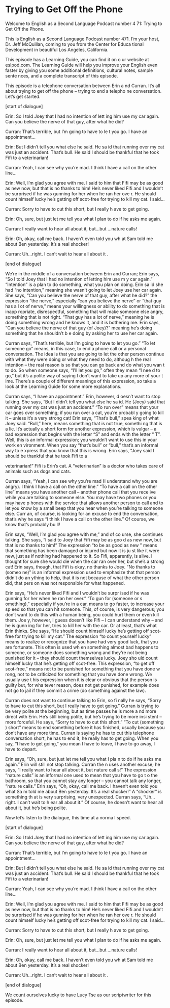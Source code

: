 # Trying to Get Off the Phone

Welcome to English as a Second Language Podcast number 4 71: Trying to Get Off the Phone.

This is English as a Second Language Podcast number 471.  I’m your host, Dr. Jeff McQuillan, coming to you from the Center for Educa tional Development in beautiful Los Angeles, California.

This episode has a Learning Guide, you can find it on o ur website at eslpod.com. The Learning Guide will help you improve your English even faster by giving you some additional definitions, cultural notes, sample sente nces, and a complete transcript of this episode.

This episode is a telephone conversation between Erin a nd Curran.  It’s all about trying to get off the phone – trying to end a telepho ne conversation.  Let’s get started.

[start of dialogue]

Erin:  So I told Joey that I had no intention of lett ing him use my car again.  Can you believe the nerve of that guy, after what he did?

Curran:  That’s terrible, but I’m going to have to le t you go.  I have an appointment…

Erin:  But I didn’t tell you what else he said.  He sa id that running over my cat was just an accident.  That’s bull.  He said I should be thankful that he took Fifi to a veterinarian!

Curran:  Yeah, I can see why you’re mad.  I think I have  a call on the other line…

Erin:  Well, I’m glad you agree with me.  I said to  him that Fifi may be as good as new now, but that is no thanks to him!  He’s never liked  Fifi and I wouldn’t be surprised if he was gunning for her when he ran her ove r.  He should count himself lucky he’s getting off scot-free for trying to kill my cat.  I said…

Curran:  Sorry to have to cut this short, but I really h ave to get going.

Erin:  Oh, sure, but just let me tell you what I plan to do if he asks me again.

Curran:  I really want to hear all about it, but…but …nature calls!

 Erin:  Oh, okay, call me back.  I haven’t even told you wh at Sam told me about Ben yesterday.  It’s a real shocker!

Curran:  Uh…right.  I can’t wait to hear all about it .

[end of dialogue]

We’re in the middle of a conversation between Erin and  Curran; Erin says, “So I told Joey that I had no intention of letting him use m y car again.”  “Intention” is a plan to do something, what you plan on doing.  Erin sa id she had “no intention,” meaning she wasn’t going to let Joey use her car again.   She says, “Can you believe the nerve of that guy, after what he did?”  the expression “the nerve,” especially “can you believe the nerve” or “that guy has a l ot of nerve,” means your willingness or ability to do something that is inapp ropriate, disrespectful, something that will make someone else angry, something that is not right.  “That guy has a lot of nerve,” meaning he is doing something wrong and he knows it, and it is bothering me.  Erin says, “Can you believe the nerve of that guy (of Joey)?” meaning he’s doing something that he shouldn’t b e doing by asking her to use her car again.

Curran says, “That’s terrible, but I’m going to have to  let you go.”  “To let someone go” means, in this case, to end a phone call or a  personal conversation.  The idea is that you are going to let the  other person continue with what they were doing or what they need to do, althoug h the real intention – the real reason is so that you can go back and do what you wan t to do.  So when someone says, “I’ll let you go,” often they mean “I nee d to go,” but it’s a polite way of saying I don’t want to take up any more of your t ime.  There’s a couple of different meanings of this expression, so take a look at the Learning Guide for some more explanations.

Curran says, “I have an appointment.”  Erin, however, d oesn’t want to stop talking.  She says, “But I didn’t tell you what else he sa id.  He (Joey) said that running over my cat was just an accident.”  “To run over” means that your car goes over something; if you run over a cat, you’re probabl y going to kill it – unless it’s a very strong cat!  Erin says, “That’s bull,” spea king of what Joey said. “Bull,” here, means something that is not true, somethi ng that is a lie.  It’s actually a short form for another expression, which is vulgar – a bad expression that begins with the letter “S” and ends with the letter “ T”.  Well, this is an informal expression; you wouldn’t want to use this in your work en vironment.  When you say “that’s bull” or “bull,” that’s an informal way to e xpress that you know that this is wrong.  Erin says, “Joey said I should be thankful that he took Fifi to a

 veterinarian!”  Fifi is Erin’s cat.  A “veterinarian” is a doctor who takes care of animals such as dogs and cats.

Curran says, “Yeah, I can see why you’re mad (I understand  why you are angry). I think I have a call on the other line.”  “To have a  call on the other line” means you have another call – another phone call that you rece ive while you are talking to someone else.  You may have two phones or you may have p hones with the service that allows another person to call and to let you know by a small beep that you hear when you’re talking to someone else.  Curr an, of course, is looking for an excuse to end the conversation, that’s why he says “I think I have a call on the other line.”  Of course, we know that’s probably bu ll!

Erin says, “Well, I’m glad you agree with me,” and of co urse, she continues talking.  She says, “I said to Joey that Fifi may be as goo d as new now, but that is no thanks to him!”  The expression “to be as good as new ” means that something has been damaged or injured but now it is ju st like it were new, just as if nothing had happened to it.  So Fifi, apparently,  is alive.  I thought for sure she would die when the car ran over her, but she’s a strong  cat!  Erin says, though, that Fifi is okay, no thanks to Joey.  “No thanks to (someo ne)” is an informal expression used to emphasize that that person didn’t do an ything to help, that it is not because of what the other person did, that pers on was not responsible for what happened.

Erin says, “He’s never liked Fifi and I wouldn’t be surpr ised if he was gunning for her when he ran her over.”  “To gun for (someone or s omething),” especially if you’re in a car, means to go faster, to increase your sp eed so that you can hit someone.  This, of course, is very dangerous; you don’t want  to do this with a human being, you could hurt them or even kill them.  Joe y, however, I guess doesn’t like Fifi – I can understand why – and he is gunn ing for her, tries to kill her with the car.  Or at least, that’s what Erin thinks.   She says, “He should count himself lucky he’s getting off scot-free for trying to kill my cat.”  The expression “to count yourself lucky” means to realize or recognize that  you have had very good luck, that you are fortunate.  This often is used wh en something almost bad happens to someone, or someone does something wrong and they’re not being punished for it – they should count themselves lucky.  Joey sho uld count himself lucky that he’s getting off scot-free.  This expression, “to get off scot-free,” means not to be punished for something that you have done w rong, not to be criticized for something that you have done wrong.  We usually use t his expression when it is clear or obvious that the person is guilty but, for wha tever reason, does not get punished, for example does not go to jail if they commit  a crime (do something against the law).

 Curran does not want to continue talking to Erin, so fi nally he says, “Sorry to have to cut this short, but I really have to get going.”  Curran is trying to be very polite at the beginning, but as time passes he is more a nd more direct with Erin. He’s still being polite, but he’s trying to be more insi stent – more forceful.  He says, “Sorry to have to cut this short.”  “To cut (something ) short” means to end something before it has finished, usually because you don’t  have any more time. Curran is saying he has to cut this telephone conversation  short, he has to end it, he really has to get going.  When you say, “I have to get  going,” you mean I have to leave, I have to go away, I have to depart.

Erin says, “Oh, sure, but just let me tell you what I pla n to do if he asks me again.”  Erin will still not stop talking.  Curran the n uses another excuse; he says, “I really want to hear all about it, but nature call s!”  The expression “nature calls” is an informal one used to mean that you have to go t o the bathroom, so that you cannot stay any longer – you cannot talk any longer, “natu re calls.”  Erin says, “Oh, okay, call me back.  I haven’t even told you what Sa m told me about Ben yesterday.  It’s a real shocker!”  A “shocker” is something th at is very surprising, very unexpected.  Curran says, “Uh…right.  I can’t wait to h ear all about it.”  Of course, he doesn’t want to hear all about it, but he’s being polite.

Now let’s listen to the dialogue, this time at a norma l speed.

[start of dialogue]

Erin:  So I told Joey that I had no intention of lett ing him use my car again.  Can you believe the nerve of that guy, after what he did?

Curran:  That’s terrible, but I’m going to have to le t you go.  I have an appointment…

Erin:  But I didn’t tell you what else he said.  He sa id that running over my cat was just an accident.  That’s bull.  He said I should be thankful that he took Fifi to a veterinarian!

Curran:  Yeah, I can see why you’re mad.  I think I have  a call on the other line…

Erin:  Well, I’m glad you agree with me.  I said to  him that Fifi may be as good as new now, but that is no thanks to him!  He’s never liked  Fifi and I wouldn’t be surprised if he was gunning for her when he ran her ove r.  He should count himself lucky he’s getting off scot-free for trying to kill my cat.  I said…

Curran:  Sorry to have to cut this short, but I really h ave to get going.

 Erin:  Oh, sure, but just let me tell you what I plan to do if he asks me again.

Curran:  I really want to hear all about it, but…but …nature calls!

Erin:  Oh, okay, call me back.  I haven’t even told you wh at Sam told me about Ben yesterday.  It’s a real shocker!

Curran:  Uh…right.  I can’t wait to hear all about it .

[end of dialogue]

We count ourselves lucky to have Lucy Tse as our scriptwriter for  this episode.





